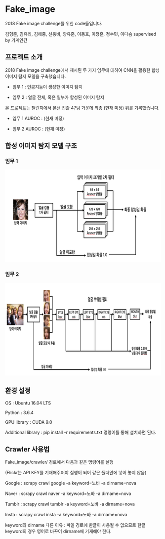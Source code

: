 # Fake_image

2018 Fake image challenge를 위한 code들입니다.

김형준, 김유리, 김해중, 신웅비, 양유준, 이동호, 이정훈, 정수민, 이다솜 supervised by 기계인간


프로젝트 소개
----------

2018 Fake image challenge에서 제시된 두 가지 임무에 대하여 CNN을 활용한 합성 이미지 탐지 모델을 구축했습니다.
  
* 임무 1 : 인공지능이 생성한 이미지 탐지
  
* 임무 2 : 얼굴 전체, 혹은 일부가 합성된 이미지 탐지
  
본 프로젝트는 챌린지에서 본선 진출 47팀 가운데 최종 (현재 미정) 위를 기록했습니다.

* 임무 1 AUROC : (현재 미정)
  
* 임무 2 AUROC : (현재 미정)



합성 이미지 탐지 모델 구조
--------------------

### 임무 1

<img src="./mission1_model.png" width="700" height="300"></img>

### 임무 2

<img src="./mission2_model.png" width="800" height="300"></img>


환경 설정
-------
OS : Ubuntu 16.04 LTS

Python : 3.6.4

GPU library : CUDA 9.0

Additional library : pip install -r requirements.txt 명령어를 통해 설치하면 된다.

Crawler 사용법
------------
Fake_image/crawler/ 경로에서 다음과 같은 명령어를 실행

(Flickr는 API KEY를 기재해주어야 실행이 되어 같은 폴더안에 넣어 놓지 않음)

Google : scrapy crawl google -a keyword=노바 -a dirname=nova

Naver : scrapy crawl naver -a keyword=노바 -a dirname=nova

Tumblr : scrapy crawl tumblr -a keyword=노바 -a dirname=nova

Insta : scrapy crawl insta -a keyword=노바 -a dirname=nova

keyword와 dirname 다른 이유 : 파일 경로에 한글이 사용될 수 없으므로 한글 keyword의 경우 영어로 바꾸어 dirname에 기재해야 한다.
